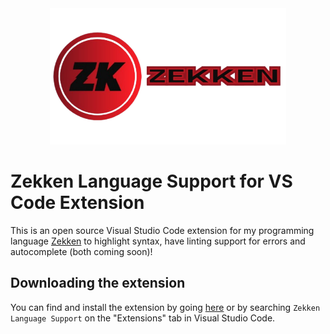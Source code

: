 <div align="center">
  <picture>
    <img src="images/Zekken_Lang_Logo.png" alt="Zekken Logo" width="75%"/>
  </picture>
</div>

# Zekken Language Support for VS Code Extension

This is an open source Visual Studio Code extension for my programming language [Zekken](https://github.com/OzRAGEHarm/Zekken) to highlight syntax, have linting support for errors and autocomplete (both coming soon)!

## Downloading the extension
You can find and install the extension by going [here](https://marketplace.visualstudio.com/items?itemName=OzRAGEHarm.zekken-language-support) or by searching `Zekken Language Support` on the "Extensions" tab in Visual Studio Code.